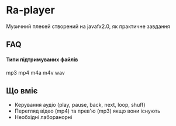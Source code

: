 # Ra-player

Музичний плеєей створений на javafx2.0, як практичне завдання


## FAQ

#### Типи підтримуваних файлів
mp3
mp4
m4a
m4v
wav



## Що вміє

- Керування аудіо (play, pause, back, next, loop, shuff)
- Перегляд відео (mp4) та прев'ю (mp3) якщо вони існують
- Необхідні лаборанорні 

